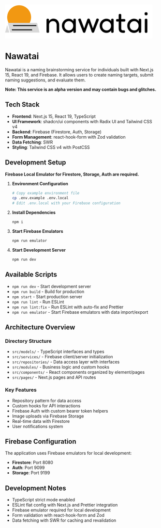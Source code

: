 ![nawatai](docs/service_logo.png)

# Nawatai

Nawatai is a naming brainstorming service for individuals built with Next.js 15, React 19, and Firebase. It allows users to create naming targets, submit naming suggestions, and evaluate them.

**Note: This service is an alpha version and may contain bugs and glitches.**

## Tech Stack

- **Frontend**: Next.js 15, React 19, TypeScript
- **UI Framework**: shadcn/ui components with Radix UI and Tailwind CSS v4
- **Backend**: Firebase (Firestore, Auth, Storage)
- **Form Management**: react-hook-form with Zod validation
- **Data Fetching**: SWR
- **Styling**: Tailwind CSS v4 with PostCSS

## Development Setup

**Firebase Local Emulator for Firestore, Storage, Auth are required.**

1. **Environment Configuration**
   ```bash
   # Copy example environment file
   cp .env.example .env.local
   # Edit .env.local with your Firebase configuration
   ```

2. **Install Dependencies**
   ```bash
   npm i
   ```

3. **Start Firebase Emulators**
   ```bash
   npm run emulator
   ```

4. **Start Development Server**
   ```bash
   npm run dev
   ```

## Available Scripts

- `npm run dev` - Start development server
- `npm run build` - Build for production
- `npm start` - Start production server
- `npm run lint` - Run ESLint
- `npm run lint:fix` - Run ESLint with auto-fix and Prettier
- `npm run emulator` - Start Firebase emulators with data import/export

## Architecture Overview

### Directory Structure
- `src/models/` - TypeScript interfaces and types
- `src/services/` - Firebase client/server initialization
- `src/repositories/` - Data access layer with interfaces
- `src/modules/` - Business logic and custom hooks
- `src/components/` - React components organized by element/pages
- `src/pages/` - Next.js pages and API routes

### Key Features
- Repository pattern for data access
- Custom hooks for API interactions
- Firebase Auth with custom bearer token helpers
- Image uploads via Firebase Storage
- Real-time data with Firestore
- User notifications system

## Firebase Configuration

The application uses Firebase emulators for local development:
- **Firestore**: Port 8080
- **Auth**: Port 9099
- **Storage**: Port 9199

## Development Notes

- TypeScript strict mode enabled
- ESLint flat config with Next.js and Prettier integration
- Firebase emulator required for local development
- Form validation with react-hook-form and Zod
- Data fetching with SWR for caching and revalidation
